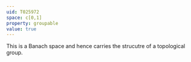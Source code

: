 ```yaml
---
uid: T025972
space: c[0,1]
property: groupable
value: true
---
```

This is a Banach space and hence carries the strucutre of a topological group.

